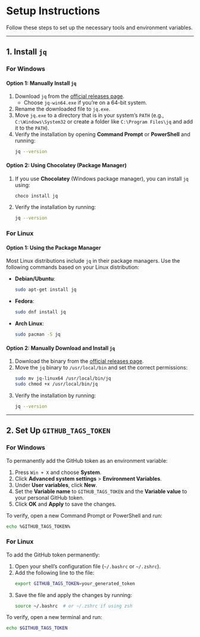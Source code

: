# Setup Instructions

Follow these steps to set up the necessary tools and environment variables.

---

## 1. Install `jq`

### For Windows

#### Option 1: Manually Install `jq`

1. Download `jq` from the [official releases page](https://stedolan.github.io/jq/download/).
   - Choose `jq-win64.exe` if you’re on a 64-bit system.
2. Rename the downloaded file to `jq.exe`.
3. Move `jq.exe` to a directory that is in your system’s `PATH` (e.g., `C:\Windows\System32` or create a folder like `C:\Program Files\jq` and add it to the `PATH`).
4. Verify the installation by opening **Command Prompt** or **PowerShell** and running:
   ```bash
   jq --version
   ```

#### Option 2: Using Chocolatey (Package Manager)

1. If you use **Chocolatey** (Windows package manager), you can install `jq` using:
   ```bash
   choco install jq
   ```
2. Verify the installation by running:
   ```bash
   jq --version
   ```

### For Linux

#### Option 1: Using the Package Manager

Most Linux distributions include `jq` in their package managers. Use the following commands based on your Linux distribution:

- **Debian/Ubuntu**:
  ```bash
  sudo apt-get install jq
  ```

- **Fedora**:
  ```bash
  sudo dnf install jq
  ```

- **Arch Linux**:
  ```bash
  sudo pacman -S jq
  ```

#### Option 2: Manually Download and Install `jq`

1. Download the binary from the [official releases page](https://stedolan.github.io/jq/download/).
2. Move the `jq` binary to `/usr/local/bin` and set the correct permissions:
   ```bash
   sudo mv jq-linux64 /usr/local/bin/jq
   sudo chmod +x /usr/local/bin/jq
   ```
3. Verify the installation by running:
   ```bash
   jq --version
   ```

---

## 2. Set Up `GITHUB_TAGS_TOKEN`

### For Windows

To permanently add the GitHub token as an environment variable:

1. Press `Win + X` and choose **System**.
2. Click **Advanced system settings** > **Environment Variables**.
3. Under **User variables**, click **New**.
4. Set the **Variable name** to `GITHUB_TAGS_TOKEN` and the **Variable value** to your personal GitHub token.
5. Click **OK** and **Apply** to save the changes.

To verify, open a new Command Prompt or PowerShell and run:
```bash
echo %GITHUB_TAGS_TOKEN%
```

### For Linux

To add the GitHub token permanently:

1. Open your shell’s configuration file (`~/.bashrc` or `~/.zshrc`).
2. Add the following line to the file:
   ```bash
   export GITHUB_TAGS_TOKEN=your_generated_token
   ```
3. Save the file and apply the changes by running:
   ```bash
   source ~/.bashrc  # or ~/.zshrc if using zsh
   ```

To verify, open a new terminal and run:
```bash
echo $GITHUB_TAGS_TOKEN
```